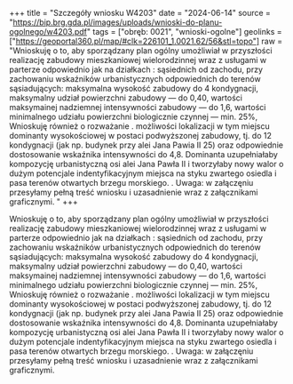 +++
title = "Szczegóły wniosku W4203"
date = "2024-06-14"
source = "https://bip.brg.gda.pl/images/uploads/wnioski-do-planu-ogolnego/w4203.pdf"
tags = ["obręb: 0021", "wnioski-ogolne"]
geolinks = ["https://geoportal360.pl/map/#clk=226101_1.0021.62/56&stl=topo"]
raw = "Wnioskuję o to, aby sporządzany plan ogólny umożliwiał w przyszłości realizację zabudowy mieszkaniowej wielorodzinnej wraz z usługami w parterze odpowiednio jak na działkach : sąsiednich od zachodu, przy zachowaniu wskaźników urbanistycznych odpowiednich do terenów sąsiadujących: maksymalna wysokość zabudowy do 4 kondygnacji, maksymalny udział powierzchni zabudowy — do 0,40, wartości maksymainej nadziemnej intensywności zabudowy — do 1,6, wartości minimalnego udziału powierzchni biologicznie czynnej — min. 25%, Wnioskuję również o rozważanie . możliwości lokalizacji w tym miejscu dominanty wysokościowej w postaci podwyższonej zabudowy, tj. do 12 kondygnacji (jak np. budynek przy alei Jana Pawia II 25) oraz odpowiednie dostosowanie wskaźnika intensywności do 4,8. Dominanta uzupełniałaby kompozycję urbanistyczną osi alei Jana Pawła II i tworzyłaby nowy walor o dużym potencjale indentyfikacyjnym miejsca na styku zwartego osiedla i pasa terenów otwartych brzegu morskiego. . Uwaga: w załączęniu przesyłamy pełną treść wniosku i uzasadnienie wraz z załącznikami graficznymi. "
+++

Wnioskuję o to, aby sporządzany plan ogólny umożliwiał w przyszłości realizację
zabudowy mieszkaniowej wielorodzinnej wraz z usługami w parterze odpowiednio jak na działkach
: sąsiednich od zachodu, przy zachowaniu wskaźników urbanistycznych odpowiednich do terenów
sąsiadujących: maksymalna wysokość zabudowy do 4 kondygnacji, maksymalny udział powierzchni
zabudowy — do 0,40, wartości maksymainej nadziemnej intensywności zabudowy — do 1,6, wartości
minimalnego udziału powierzchni biologicznie czynnej — min. 25%, Wnioskuję również o rozważanie
. możliwości lokalizacji w tym miejscu dominanty wysokościowej w postaci podwyższonej zabudowy, tj.
do 12 kondygnacji (jak np. budynek przy alei Jana Pawia II 25) oraz odpowiednie dostosowanie
wskaźnika intensywności do 4,8. Dominanta uzupełniałaby kompozycję urbanistyczną osi alei Jana
Pawła II i tworzyłaby nowy walor o dużym potencjale indentyfikacyjnym miejsca na styku zwartego
osiedla i pasa terenów otwartych brzegu morskiego. . Uwaga: w załączęniu przesyłamy pełną treść
wniosku i uzasadnienie wraz z załącznikami graficznymi.



